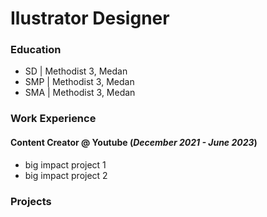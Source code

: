 # Ilustrator Designer

### Education
- SD  | Methodist 3, Medan
- SMP | Methodist 3, Medan
- SMA | Methodist 3, Medan

### Work Experience
#### Content Creator @ Youtube (_December 2021 - June 2023_)
- big impact project 1
- big impact project 2

### Projects
